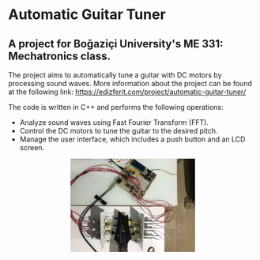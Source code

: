 # Automatic Guitar Tuner

## A project for Boğaziçi University's ME 331: Mechatronics class.

The project aims to automatically tune a guitar with DC motors by processing sound waves. More information about the project can be found at the following link: https://edizferit.com/project/automatic-guitar-tuner/

The code is written in C++ and performs the following operations:

* Analyze sound waves using Fast Fourier Transform (FFT).
* Control the DC motors to tune the guitar to the desired pitch.
* Manage the user interface, which includes a push button and an LCD screen.

<p align="center">
  <img src="https://github.com/edizferit/Automatic_Guitar_Tuner/blob/main/figures/preview.jpg?raw=true" width="50%">
</p>

